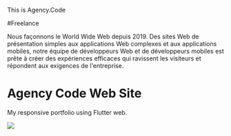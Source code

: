 This is Agency.Code 

#Freelance

Nous façonnons le World Wide Web depuis 2019. Des sites Web de présentation simples aux applications Web complexes et aux applications mobiles, notre équipe de développeurs Web et de développeurs mobiles est prête à créer des expériences efficaces qui ravissent les visiteurs et répondent aux exigences de l'entreprise.


# Agency Code Web Site

My responsive portfolio using Flutter web.

<img src="https://github.com/HAFDIAHMED/AgencyCode/blob/master/screenshots/agencycode1.PNG"/>
